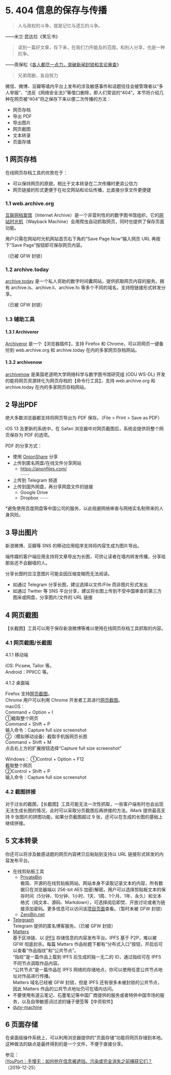 # 5. 404 信息的保存与传播



> 人与政权的斗争，就是记忆与遗忘的斗争。

——米兰·昆达拉《笑忘书》

> 读到一篇好文章，存下来，在我们力所能及的范围，和别人分享，也是一种抗争。

——周保松《[各人都尽一点力，突破新闻封锁和言论审查](https://matters.news/@pochungchow/各人都尽一点力-突破新闻封锁和言论审查-zdpuAymxeL2pdheUTByCF3Ju4UXR7LG1yBJsoaUXjAiNPitiv)》

> 兄弟爬删，各自努力

微信、微博、豆瓣等墙内平台上发布的涉及敏感事件和话题往往会被管理者以“多人举报”、“违反《网络安全法》”等借口删除，即人们常说的“404”。本节将介绍几种在网页被“404”将之保存下来以便二次传播的方法：

- 网页存档
- 导出 PDF
- 导出图片
- 网页截图
- 文本转录
- 页面存储

## 1 网页存档

在线网页存档工具的优势在于：
- 可以保持网页的原貌，相比于文本转录在二次传播时更具公信力
- 网页链接的形式更便于在社交网站和论坛传播，比直接分享文件更便捷

### 1.1 web.archive.org

[互联网档案馆](https://archive.org/)（Internet Archive）是一个非营利性的的数字图书馆组织，它的[网站时光机](https://web.archive.org/)（Wayback Machine）会用爬虫自动抓取网页，同时也提供了保存页面功能。

用户只需在网站时光机网站首页右下角的“Save Page Now”输入网页 URL 再按下“Save Page”按钮即可保存网页内容。

（已被 GFW 封锁）

### 1.2 archive.today

[archive.today](https://archive.today/) 是一个私人资助的数字时间囊网站，提供抓取网页内容的服务。拥有 archive.is、archive.li、archive.fo 等多个不同的域名，支持短链接形式转发分享。

（已被 GFW 封锁）

### 1.3 辅助工具

#### 1.3.1 Archiveror  
[Archiveror](https://github.com/rahiel/archiveror) 是一个【浏览器插件】，支持 Firefox 和 Chrome，可以将网页一键备份到 web.archive.org 和 archive.today 在内的多家网页存档网站。

#### 1.3.2 archivenow  
[archivenow](https://github.com/oduwsdl/archivenow) 是美国老道明大学网络科学与数字图书馆研究组 (ODU WS-DL) 开发的能将网页资源转化为网页存档的【命令行工具】，支持 web.archive.org 和 archive.today 在内的多家网页存档网站。




## 2 导出PDF

绝大多数浏览器都支持将网页导出为 PDF 保存。（File > Print > Save as PDF）

iOS 13 及更新的系统中，在 Safari 浏览器中对网页截图后，系统会提供将整个网页保存为 PDF 的选项。

PDF 的分享方式：  
- 使用 [OnionShare](https://onionshare.org/) 分享
- 上传到匿名网盘/在线文件分享网站
  - https://anonfiles.com/  
    ⋯⋯
- 上传到 Telegram 频道
- 上传到国外网盘，再分享网盘文件的链接
  - Google Drive
  - Dropbox 
    ⋯⋯  

*避免使用百度网盘等中国公司的服务，以此规避网络审查与网络实名制带来的人身风险。



## 3 导出图片

新浪微博、豆瓣等 SNS 的移动应用程序支持将内容生成为图片导出。  

端传媒的客户端应用支持将文章导出为长图，可供让读者在墙内转发传播，分享给那些还不会翻墙的人。  

分享长图时应注意图片可能会因压缩变糊而无法阅读。

- 如通过 Telegram 分享长图，建议选择以文件/File 而非图片形式发出
- 如通过 Twitter 等 SNS 平台分享，建议将长图上传到不受中国审查的第三方图床或网盘，分享图片/文件的 URL 链接



## 4 网页截图

【长截图】工具可以用于保存新浪微博等难以使用在线网页存档工具抓取的内容。

### 4.1 网页截图/长截图

4.1.1 移动端

iOS: Picsew, Tailor 等。  
Android：PPIICC 等。

4.1.2 桌面端  

Firefox 支持[网页截图](https://support.mozilla.org/en-US/kb/firefox-screenshots)。  
Chrome 用户可以利用 Chrome 开发者工具进行[网页截图](https://archive.is/7eTlG)。  
macOS：  
Command + Option + I  
①截取整个网页  
Command + Shift + P   
输入命令：Capture full size screenshot  
②（模拟移动设备）截取手机版网页长图  
Command + Shift + M  
点击右上方的扩展按钮选择“Capture full size screenshot”

Windows：
①Control + Option + F12  
截取整个网页  
②Control + Shift + P  
输入命令：Capture full size screenshot

### 4.2 截图拼接

对于过长的截图，【长截图】工具可能无法一次性抓取，一些客户端有时也会出现无法生成长图的情况，此时可以采取分页截图后再拼接的方法。iMark 提供最高支持 9 张图片的拼图功能，如果分页截图超过 9 张，还可以在生成的长图的基础上继续拼接。



## 5 文本转录

你还可以将涉及敏感话题的网页内容拷贝后粘贴到支持以 URL 链接形式转发的内容发布平台。  

- 在线剪贴板工具  
  - [PrivateBin](https://privatebin.net/)  
    极简、开源的在线剪贴板网站。网站本身不读取记录文本的内容，所有数据只在浏览器端以 256-bit AES 加密/解密。用户可以选择剪贴板文本的保存时间（5分钟、10分钟、1小时、1天、1周、1个月、1年、永久）和文本格式（纯文本、源码、Markdown），可选择阅后即焚、开放讨论或者为链接添加密码。更多信息可以访问该[项目页面](https://privatebin.info/)查看。（暂时未被 GFW 封锁）  
  - [ZeroBin.net](https://zerobin.net/)
- [Telegraph](https://telegra.ph/)  
  Telegram 提供的匿名博客服务。（已被 GFW 封锁）  
- [Matters](https://matters.news)   
  基于区块链、以 [IPFS](https://ipfs.io/) 存储信息的内容发布平台。IPFS 基于 P2P，难以被 GFW 彻底封杀。每篇 Matters 作品标题下都有“分布式入口”按钮，开启后可以查看“作品指纹”和“公共节点”。  
  “指纹”是一篇作品上载到 IPFS 后生成的独一无二的 ID，通过指纹可在 IPFS 不同节点调取作品内容。   
  “公共节点”是一篇作品在 IPFS 网络的存储地点，你可以使用任意公共节点地址对作品进行传播。   
  Matters 域名已经被 GFW 封锁，但是 IPFS 还有很多未被封锁的公共节点，因此 Matters 作品的公共节点地址仍可在墙内访问。  
- 不要使用有道云笔记、石墨笔记等中国厂商提供的服务或者特供中国市场的服务，以及自带敏感词过滤的锤子便签等【中资软件】  
- [duty-machine](https://github.com/dutymachine/duty-machine-action)  




## 6 页面存储

在桌面级操作系统上，可以利用浏览器提供的“页面存储”功能将网页存储到本地。这种做法的缺点是最终得到的是一个文件，不便于直接分享。



参见：  
[iYouPort｜手慢无：如何抢在信息被遮挡、污染或完全消失之前捕获它们？](https://www.iyouport.org/%e6%89%8b%e6%85%a2%e6%97%a0%ef%bc%9a%e5%a6%82%e4%bd%95%e6%8a%a2%e5%9c%a8%e4%bf%a1%e6%81%af%e8%a2%ab%e9%81%ae%e6%8c%a1%e3%80%81%e6%b1%a1%e6%9f%93%e6%88%96%e5%ae%8c%e5%85%a8%e6%b6%88%e5%a4%b1%e4%b9%8b/)（2019-12-25）

